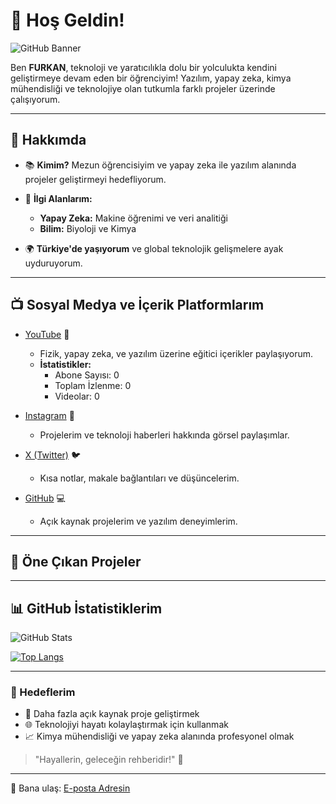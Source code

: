 # 🌟 Hoş Geldin!
![GitHub Banner](2048.png)

Ben **FURKAN**, teknoloji ve yaratıcılıkla dolu bir yolculukta kendini geliştirmeye devam eden bir öğrenciyim! Yazılım, yapay zeka, kimya mühendisliği ve teknolojiye olan tutkumla farklı projeler üzerinde çalışıyorum.

---

## 🚀 Hakkımda

- 📚 **Kimim?** 
   Mezun öğrencisiyim ve yapay zeka ile yazılım alanında projeler geliştirmeyi hedefliyorum.
  
- 🧠 **İlgi Alanlarım:**
  - **Yapay Zeka:** Makine öğrenimi ve veri analitiği
  - **Bilim:** Biyoloji ve Kimya

- 🌍 **Türkiye'de yaşıyorum** ve global teknolojik gelişmelere ayak uyduruyorum.

---

## 📺 Sosyal Medya ve İçerik Platformlarım

- [YouTube](https://youtube.com/kanalink) 🎥
  - Fizik, yapay zeka, ve yazılım üzerine eğitici içerikler paylaşıyorum.
  - **İstatistikler:**
    - Abone Sayısı: 0  
    - Toplam İzlenme: 0
    - Videolar: 0  

- [Instagram](https://instagram.com/kaos_akademi) 📸
  - Projelerim ve teknoloji haberleri hakkında görsel paylaşımlar.

- [X (Twitter)]((https://x.com/kaos_akademi)) 🐦
  - Kısa notlar, makale bağlantıları ve düşüncelerim.

- [GitHub](https://github.com/KaosAkademi) 💻
  - Açık kaynak projelerim ve yazılım deneyimlerim.

---

## 📂 Öne Çıkan Projeler


---

## 📊 GitHub İstatistiklerim

![GitHub Stats](https://github-readme-stats.vercel.app/api?username=KaosAkademi&show_icons=true&theme=radical)

[![Top Langs](https://github-readme-stats.vercel.app/api/top-langs/?username=KaosAkademi&layout=compact&theme=radical)](https://github.com/KaosAkademi/github-readme-stats)

---

### 🎯 Hedeflerim
- 🌟 Daha fazla açık kaynak proje geliştirmek
- 🌐 Teknolojiyi hayatı kolaylaştırmak için kullanmak
- 📈 Kimya mühendisliği ve yapay zeka alanında profesyonel olmak

> "Hayallerin, geleceğin rehberidir!" 🌠

---

📩 Bana ulaş: [E-posta Adresin](mailto:selebralkorteks16@gmail.com)
